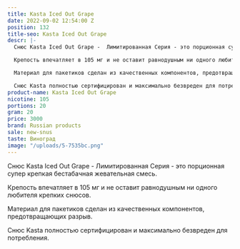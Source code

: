 ```yaml
---
title: Kasta Iced Out Grape
date: 2022-09-02 12:54:00 Z
position: 132
title-seo: Kasta Iced Out Grape
descr: |-
  Снюс Kasta Iced Out Grape -  Лимитированная Серия - это порционная супер крепкая бестабачная жевательная смесь.

  Крепость впечатляет в 105 мг и не оставит равнодушным ни одного любителя крепких снюсов.

  Материал для пакетиков сделан из качественных компонентов, предотвращающих разрыв.

  Снюс Kasta полностью сертифицирован и максимально безвреден для потребления.
product-name: Kasta Iced Out Grape
nicotine: 105
portions: 20
gram: 20
price: 3000
brand: Russian products
sale: new-snus
taste: Виноград
image: "/uploads/5-7535bc.png"
---
```


Снюс Kasta Iced Out Grape -  Лимитированная Серия - это порционная супер крепкая бестабачная жевательная смесь.

Крепость впечатляет в 105 мг и не оставит равнодушным ни одного любителя крепких снюсов.

Материал для пакетиков сделан из качественных компонентов, предотвращающих разрыв.

Снюс Kasta полностью сертифицирован и максимально безвреден для потребления.